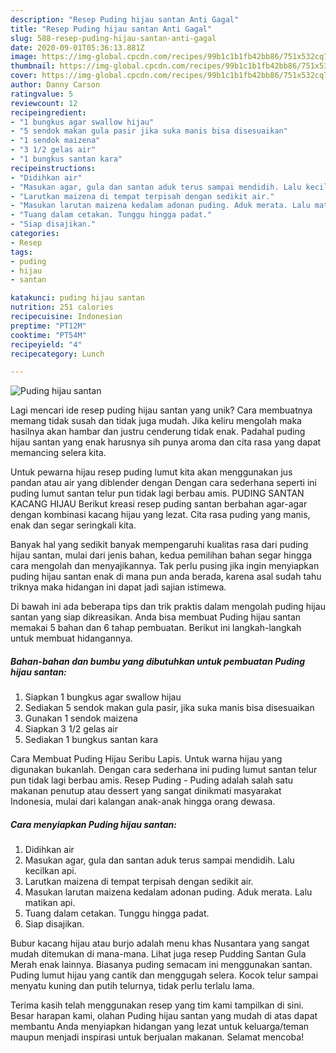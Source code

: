 ```yaml
---
description: "Resep Puding hijau santan Anti Gagal"
title: "Resep Puding hijau santan Anti Gagal"
slug: 588-resep-puding-hijau-santan-anti-gagal
date: 2020-09-01T05:36:13.881Z
image: https://img-global.cpcdn.com/recipes/99b1c1b1fb42bb86/751x532cq70/puding-hijau-santan-foto-resep-utama.jpg
thumbnail: https://img-global.cpcdn.com/recipes/99b1c1b1fb42bb86/751x532cq70/puding-hijau-santan-foto-resep-utama.jpg
cover: https://img-global.cpcdn.com/recipes/99b1c1b1fb42bb86/751x532cq70/puding-hijau-santan-foto-resep-utama.jpg
author: Danny Carson
ratingvalue: 5
reviewcount: 12
recipeingredient:
- "1 bungkus agar swallow hijau"
- "5 sendok makan gula pasir jika suka manis bisa disesuaikan"
- "1 sendok maizena"
- "3 1/2 gelas air"
- "1 bungkus santan kara"
recipeinstructions:
- "Didihkan air"
- "Masukan agar, gula dan santan aduk terus sampai mendidih. Lalu kecilkan api."
- "Larutkan maizena di tempat terpisah dengan sedikit air."
- "Masukan larutan maizena kedalam adonan puding. Aduk merata. Lalu matikan api."
- "Tuang dalam cetakan. Tunggu hingga padat."
- "Siap disajikan."
categories:
- Resep
tags:
- puding
- hijau
- santan

katakunci: puding hijau santan 
nutrition: 251 calories
recipecuisine: Indonesian
preptime: "PT12M"
cooktime: "PT54M"
recipeyield: "4"
recipecategory: Lunch

---
```



![Puding hijau santan](https://img-global.cpcdn.com/recipes/99b1c1b1fb42bb86/751x532cq70/puding-hijau-santan-foto-resep-utama.jpg)

Lagi mencari ide resep puding hijau santan yang unik? Cara membuatnya memang tidak susah dan tidak juga mudah. Jika keliru mengolah maka hasilnya akan hambar dan justru cenderung tidak enak. Padahal puding hijau santan yang enak harusnya sih punya aroma dan cita rasa yang dapat memancing selera kita.

Untuk pewarna hijau resep puding lumut kita akan menggunakan jus pandan atau air yang diblender dengan Dengan cara sederhana seperti ini puding lumut santan telur pun tidak lagi berbau amis. PUDING SANTAN KACANG HIJAU Berikut kreasi resep puding santan berbahan agar-agar dengan kombinasi kacang hijau yang lezat. Cita rasa puding yang manis, enak dan segar seringkali kita.

Banyak hal yang sedikit banyak mempengaruhi kualitas rasa dari puding hijau santan, mulai dari jenis bahan, kedua pemilihan bahan segar hingga cara mengolah dan menyajikannya. Tak perlu pusing jika ingin menyiapkan puding hijau santan enak di mana pun anda berada, karena asal sudah tahu triknya maka hidangan ini dapat jadi sajian istimewa.


Di bawah ini ada beberapa tips dan trik praktis dalam mengolah puding hijau santan yang siap dikreasikan. Anda bisa membuat Puding hijau santan memakai 5 bahan dan 6 tahap pembuatan. Berikut ini langkah-langkah untuk membuat hidangannya.

<!--inarticleads1-->

##### Bahan-bahan dan bumbu yang dibutuhkan untuk pembuatan Puding hijau santan:

1. Siapkan 1 bungkus agar swallow hijau
1. Sediakan 5 sendok makan gula pasir, jika suka manis bisa disesuaikan
1. Gunakan 1 sendok maizena
1. Siapkan 3 1/2 gelas air
1. Sediakan 1 bungkus santan kara


Cara Membuat Puding Hijau Seribu Lapis. Untuk warna hijau yang digunakan bukanlah. Dengan cara sederhana ini puding lumut santan telur pun tidak lagi berbau amis. Resep Puding - Puding adalah salah satu makanan penutup atau dessert yang sangat dinikmati masyarakat Indonesia, mulai dari kalangan anak-anak hingga orang dewasa. 

<!--inarticleads2-->

##### Cara menyiapkan Puding hijau santan:

1. Didihkan air
1. Masukan agar, gula dan santan aduk terus sampai mendidih. Lalu kecilkan api.
1. Larutkan maizena di tempat terpisah dengan sedikit air.
1. Masukan larutan maizena kedalam adonan puding. Aduk merata. Lalu matikan api.
1. Tuang dalam cetakan. Tunggu hingga padat.
1. Siap disajikan.


Bubur kacang hijau atau burjo adalah menu khas Nusantara yang sangat mudah ditemukan di mana-mana. Lihat juga resep Pudding Santan Gula Merah enak lainnya. Biasanya puding semacam ini menggunakan santan. Puding lumut hijau yang cantik dan menggugah selera. Kocok telur sampai menyatu kuning dan putih telurnya, tidak perlu terlalu lama. 

Terima kasih telah menggunakan resep yang tim kami tampilkan di sini. Besar harapan kami, olahan Puding hijau santan yang mudah di atas dapat membantu Anda menyiapkan hidangan yang lezat untuk keluarga/teman maupun menjadi inspirasi untuk berjualan makanan. Selamat mencoba!
